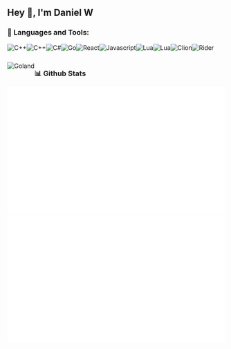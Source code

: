 ## Hey 👋, I'm Daniel W
### 🔨 Languages and Tools:
<a href="https://pytorch.org/" target="_blank"> <img align="left" src="https://raw.githubusercontent.com/rahul-jha98/github_readme_icons/main/language_and_tools/square/c++/c++.svg" alt="C++" height="42px"/> </a> 
<a href="https://pytorch.org/" target="_blank"> <img align="left" src="https://raw.githubusercontent.com/rahul-jha98/github_readme_icons/main/language_and_tools/square/c/c.svg" alt="C++" height="42px"/> </a> 
<a href="https://www.tensorflow.org" target="_blank"> <img align="left" src="https://raw.githubusercontent.com/rahul-jha98/README_icons/main/language_and_tools/square/c%23/c%23.svg" alt="C#" height="42px"/> </a> 
<a href="https://pytorch.org/" target="_blank"> <img align="left" src="https://raw.githubusercontent.com/rahul-jha98/github_readme_icons/main/language_and_tools/square/go/go.svg" alt="Go" height="42px"/> </a> 
<a href="https://pytorch.org/" target="_blank"> <img align="left" src="https://raw.githubusercontent.com/rahul-jha98/github_readme_icons/main/language_and_tools/square/react/react.svg" alt="React" height="42px"/> </a> 
<a href="https://pytorch.org/" target="_blank"> <img align="left" src="https://raw.githubusercontent.com/rahul-jha98/github_readme_icons/main/language_and_tools/square/javascript/javascript.svg" alt="Javascript" height="42px"/> </a> 
<a href="https://pytorch.org/" target="_blank"> <img align="left" src="https://brandslogos.com/wp-content/uploads/images/large/lua-logo.png" alt="Lua" height="42px"/> </a> 
<a href="https://pytorch.org/" target="_blank"> <img align="left" src="https://www.rust-lang.org/logos/rust-logo-64x64.png" alt="Lua" height="42px"/> </a> 
<a href="https://www.tensorflow.org" target="_blank"> <img align="left" src="https://upload.wikimedia.org/wikipedia/commons/6/62/Clion.svg" alt="Clion" height="42px"/> </a> 
<a href="https://www.tensorflow.org" target="_blank"> <img align="left" src="https://seeklogo.com/images/J/jetbrains-rider-logo-BC2E5310DB-seeklogo.com.png" alt="Rider" height="42px"/> </a> 
<a href="https://www.tensorflow.org" target="_blank"> <img align="left" src="https://dashboard.snapcraft.io/site_media/appmedia/2017/11/go_1282x.png" alt="Goland" height="42px"/> </a> 

<br>
<br>


### 📊 Github Stats
<a href='https://github.com/vulcan-dev/github-stats-transparent'>
  
![Stats Overview](https://raw.githubusercontent.com/vulcan-dev/github-stats-transparent/output/generated/overview.svg)
![Most Used Languages](https://raw.githubusercontent.com/vulcan-dev/github-stats-transparent/output/generated/languages.svg)

</a>
